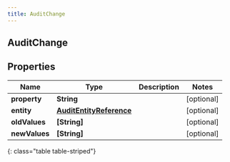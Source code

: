 ```yaml
---
title: AuditChange
---
```

## AuditChange

## Properties

|Name | Type | Description | Notes|
|------------ | ------------- | ------------- | -------------|
| **property** | **String** |  | [optional] |
| **entity** | [**AuditEntityReference**](AuditEntityReference.html) |  | [optional] |
| **oldValues** | **[String]** |  | [optional] |
| **newValues** | **[String]** |  | [optional] |
{: class="table table-striped"}


